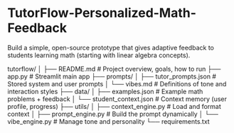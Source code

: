 # TutorFlow-Personalized-Math-Feedback
Build a simple, open-source prototype that gives adaptive feedback to students learning math (starting with linear algebra concepts).

tutorflow/
│
├── README.md                 # Project overview, goals, how to run
├── app.py                    # Streamlit main app
├── prompts/
│   ├── tutor_prompts.json    # Stored system and user prompts
│   └── vibes.md              # Definitions of tone and interaction styles
├── data/
│   ├── examples.json         # Example math problems + feedback
│   └── student_context.json  # Context memory (user profile, progress)
├── utils/
│   ├── context_engine.py     # Load and format context
│   ├── prompt_engine.py      # Build the prompt dynamically
│   └── vibe_engine.py        # Manage tone and personality
└── requirements.txt
